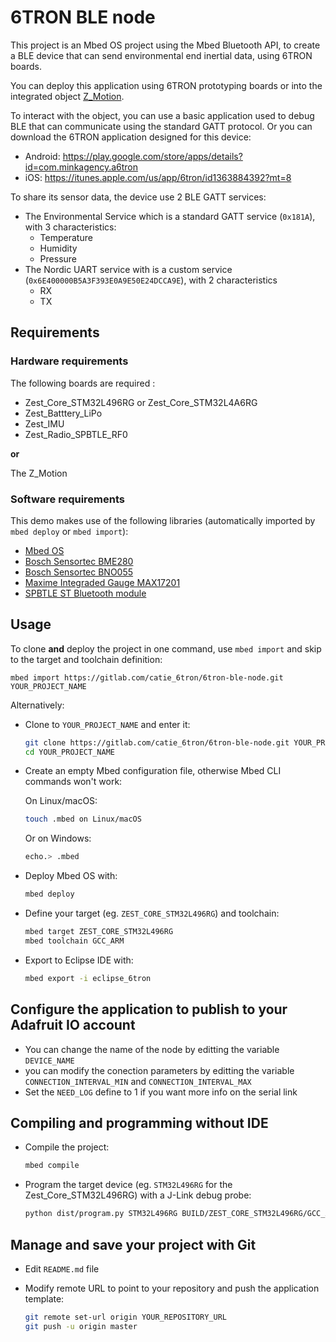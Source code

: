 # 6TRON BLE node

This project is an Mbed OS project using the Mbed Bluetooth API, to create a BLE device that can send environmental end inertial data, using 6TRON boards.

You can deploy this application using 6TRON prototyping boards or into the integrated object [Z_Motion](https://gitlab.com/catie_6tron/z-motion-hardware/blob/master/doc/index.md).

To interact with the object, you can use a basic application used to debug BLE that can communicate using the standard GATT protocol.
Or you can download the 6TRON application designed for this device:

* Android: https://play.google.com/store/apps/details?id=com.minkagency.a6tron
* iOS: https://itunes.apple.com/us/app/6tron/id1363884392?mt=8

To share its sensor data, the device use 2 BLE GATT services:

* The Environmental Service which is a standard GATT service (`0x181A`), with 3 characteristics:
    * Temperature
    * Humidity
    * Pressure
* The Nordic UART service with is a custom service (`0x6E400000B5A3F393E0A9E50E24DCCA9E`), with 2 characteristics
    * RX
    * TX

## Requirements

### Hardware requirements

The following boards are required :

* Zest_Core_STM32L496RG or Zest_Core_STM32L4A6RG
* Zest_Batttery_LiPo
* Zest_IMU
* Zest_Radio_SPBTLE_RF0

**or**

The Z_Motion

### Software requirements

This demo makes use of the following libraries (automatically imported by `mbed deploy` or `mbed import`):

- [Mbed OS](https://gitlab.com/catie_6tron/mbed-os.git)
- [Bosch Sensortec BME280](https://gitlab.com/catie_6tron/bosch-sensortec-bme280)
- [Bosch Sensortec BNO055](https://gitlab.com/catie_6tron/bosch-sensortec-bno055/)
- [Maxime Integraded Gauge MAX17201](https://gitlab.com/catie_6tron/maxim-integrated-max17201.git)
- [SPBTLE ST Bluetooth module](https://github.com/ARMmbed/ble-x-nucleo-idb0xa1.git)

## Usage

To clone **and** deploy the project in one command, use `mbed import` and skip to
the target and toolchain definition:

    mbed import https://gitlab.com/catie_6tron/6tron-ble-node.git YOUR_PROJECT_NAME

Alternatively:

* Clone to `YOUR_PROJECT_NAME` and enter it:

    ```sh
    git clone https://gitlab.com/catie_6tron/6tron-ble-node.git YOUR_PROJECT_NAME
    cd YOUR_PROJECT_NAME
    ```

* Create an empty Mbed configuration file, otherwise Mbed CLI commands won't work:

    On Linux/macOS:

    ```sh
    touch .mbed on Linux/macOS
    ```

    Or on Windows:

    ```sh
    echo.> .mbed
    ```

* Deploy Mbed OS with:

    ```sh
    mbed deploy
    ```

* Define your target (eg. `ZEST_CORE_STM32L496RG`) and toolchain:

    ```sh
    mbed target ZEST_CORE_STM32L496RG
    mbed toolchain GCC_ARM
    ```

* Export to Eclipse IDE with:

    ```sh
    mbed export -i eclipse_6tron
    ```
    
## Configure the application to publish to your Adafruit IO account

* You can change the name of the node by editting the variable `DEVICE_NAME`
* you can modify the conection parameters by editting the variable `CONNECTION_INTERVAL_MIN` and `CONNECTION_INTERVAL_MAX`
* Set the `NEED_LOG` define to 1 if you want more info on the serial link

## Compiling and programming without IDE

* Compile the project:

    ```sh
    mbed compile
    ```

* Program the target device (eg. `STM32L496RG` for the Zest_Core_STM32L496RG) with a
  J-Link debug probe:

    ```sh
    python dist/program.py STM32L496RG BUILD/ZEST_CORE_STM32L496RG/GCC_ARM/YOUR_PROJECT_NAME.elf
    ```

## Manage and save your project with Git

* Edit `README.md` file

* Modify remote URL to point to your repository and push the application template:

    ```sh
    git remote set-url origin YOUR_REPOSITORY_URL
    git push -u origin master
    ```
